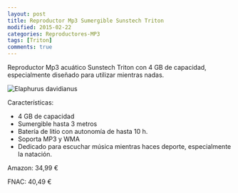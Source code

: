 ```yaml
---
layout: post
title: Reproductor Mp3 Sumergible Sunstech Triton
modified: 2015-02-22
categories: Reproductores-MP3
tags: [Triton]
comments: true
---
```


Reproductor Mp3 acuático Sunstech Triton con 4 GB de capacidad, especialmente diseñado para utilizar mientras nadas.

![Elaphurus davidianus](http://i.imgur.com/6P3A3KU.jpg?1 "TSunstech Triton")

Características:

 - 4 GB de capacidad
 - Sumergible hasta 3 metros
 - Batería de litio con autonomía de hasta 10 h.
 - Soporta MP3 y WMA
 - Dedicado para escuchar música mientras haces deporte, especialmente la natación.



Amazon: 34,99 €

FNAC: 40,49 €